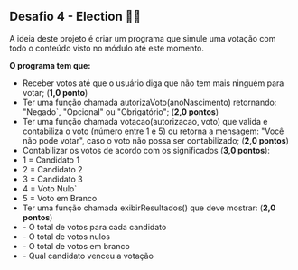## Desafio 4 - Election :man_office_worker:

A ideia deste projeto é criar um programa que simule uma votação com todo o conteúdo visto no módulo até este momento.

**O programa tem que:**


- Receber votos até que o usuário diga que não tem mais ninguém para votar; (**1,0 ponto**)
- Ter uma função chamada autorizaVoto(anoNascimento) retornando: "Negado`, "Opcional" ou "Obrigatório"; (**2,0 pontos**)
- Ter uma função chamada votacao(autorizacao, voto) que valida e contabiliza o voto (número entre 1 e 5) ou retorna a mensagem: "Você não pode votar", caso o voto não possa ser contabilizado; (**2,0 pontos**) 
- Contabilizar os votos de acordo com os significados (**3,0 pontos**):
- 1 = Candidato 1
- 2 = Candidato 2
- 3 = Candidato 3
- 4 = Voto Nulo`
- 5 = Voto em Branco
- Ter uma função chamada exibirResultados() que deve mostrar: (**2,0 pontos**)
-  \- O total de votos para cada candidato 
-  \- O total de votos nulos
-  \- O total de votos em branco
-  \- Qual candidato venceu a votação



